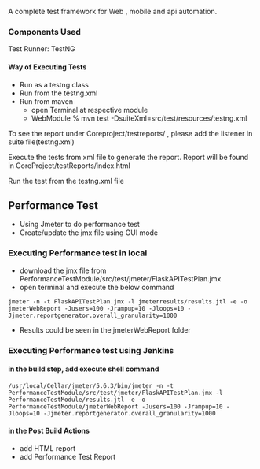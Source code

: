 A complete test framework for Web , mobile and api automation.

### Components Used
Test Runner: TestNG

#### Way of Executing Tests
* Run as a testng class
* Run from the testng.xml
* Run from maven
  * open Terminal at respective module
  * WebModule % mvn test -DsuiteXml=src/test/resources/testng.xml


To see the report under Coreproject/testreports/ , please add the listener in suite file(testng.xml)

Execute the tests from xml file to generate the report.
Report will be found in CoreProject/testReports/index.html

Run the test from the testng.xml file


## Performance Test
* Using Jmeter to do performance test
* Create/update the jmx file using GUI mode

### Executing Performance test in local
* download the jmx file from PerformanceTestModule/src/test/jmeter/FlaskAPITestPlan.jmx
* open terminal and execute the below command
```shell 
jmeter -n -t FlaskAPITestPlan.jmx -l jmeterresults/results.jtl -e -o jmeterWebReport -Jusers=100 -Jrampup=10 -Jloops=10 -Jjmeter.reportgenerator.overall_granularity=1000
```
* Results could be seen in the jmeterWebReport folder

### Executing Performance test using Jenkins 
#### in the build step, add execute shell command
```shell 
/usr/local/Cellar/jmeter/5.6.3/bin/jmeter -n -t PerformanceTestModule/src/test/jmeter/FlaskAPITestPlan.jmx -l PerformanceTestModule/results.jtl -e -o PerformanceTestModule/jmeterWebReport -Jusers=100 -Jrampup=10 -Jloops=10 -Jjmeter.reportgenerator.overall_granularity=1000
```
#### in the Post Build Actions
* add HTML report 
* add Performance Test Report




